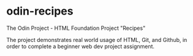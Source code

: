 # odin-recipes
The Odin Project - HTML Foundation Project "Recipes"

The project demonstrates real world usage of HTML, Git, and Github, in order to complete a beginner web dev project assignment. 
